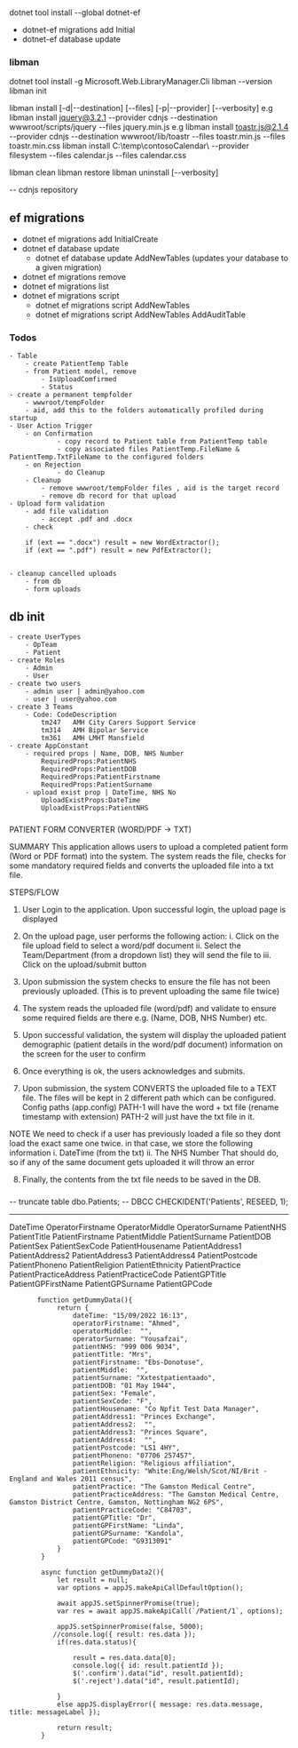 ### 
dotnet tool install --global dotnet-ef

- dotnet-ef migrations add Initial
- dotnet-ef database update


###  libman
dotnet tool install -g Microsoft.Web.LibraryManager.Cli
libman --version
libman init

libman install <LIBRARY> [-d|--destination] [--files] [-p|--provider] [--verbosity]
    e.g libman install jquery@3.2.1 --provider cdnjs --destination wwwroot/scripts/jquery --files jquery.min.js
    e.g libman install toastr.js@2.1.4 --provider cdnjs --destination wwwroot/lib/toastr --files toastr.min.js --files toastr.min.css
        libman install C:\temp\contosoCalendar\ --provider filesystem --files calendar.js --files calendar.css

libman clean
libman restore
libman uninstall <LIBRARY> [--verbosity]

-- cdnjs repository

## ef migrations

- dotnet ef migrations add InitialCreate
- dotnet ef database update
  - dotnet ef database update AddNewTables (updates your database to a given migration)
- dotnet ef migrations remove
- dotnet ef migrations list
- dotnet ef migrations script
  - dotnet ef migrations script AddNewTables
  - dotnet ef migrations script AddNewTables AddAuditTable

### Todos 
    - Table 
        - create PatientTemp Table 
        - from Patient model, remove 
            - IsUploadComfirmed
            - Status
    - create a permanent tempfolder 
        - wwwroot/tempFolder
        - aid, add this to the folders automatically profiled during startup 
    - User Action Trigger
        - on Confirmation 
                - copy record to Patient table from PatientTemp table 
                - copy associated files PatientTemp.FileName & PatientTemp.TxtFileName to the configured folders 
        - on Rejection
                - do Cleanup
        - Cleanup
            - remove wwwroot/tempFolder files , aid is the target record 
            - remove db record for that upload 
    - Upload form validation 
        - add file validation
            - accept .pdf and .docx 
        - check 
    
        if (ext == ".docx") result = new WordExtractor();
        if (ext == ".pdf") result = new PdfExtractor();


    - cleanup cancelled uploads 
        - from db 
        - form uploads


## db init 
    - create UserTypes 
        - OpTeam 
        - Patient 
    - create Roles 
        - Admin
        - User
    - create two users 
        - admin user | admin@yahoo.com
        - user | user@yahoo.com
    - create 3 Teams 
        - Code: CodeDescription 
            tm247	AMH City Carers Support Service 
            tm314   AMH Bipolar Service 
            tm361   AMH LMHT Mansfield 
    - create AppConstant 
        - required props | Name, DOB, NHS Number
            RequiredProps:PatientNHS
            RequiredProps:PatientDOB
            RequiredProps:PatientFirstname
            RequiredProps:PatientSurname
        - upload exist prop | DateTime, NHS No
            UploadExistProps:DateTime
            UploadExistProps:PatientNHS


### 
PATIENT FORM CONVERTER (WORD/PDF -> TXT)

SUMMARY
This application allows users to upload a completed patient form (Word or PDF format) into the system. The system reads the file, checks for some mandatory required fields and converts the uploaded file into a txt file.


STEPS/FLOW

1. User Login to the application. Upon successful login, the upload page is displayed

2. On the upload page, user performs the following action:
	i. Click on the file upload field to select a word/pdf document 
	ii. Select the Team/Department (from a dropdown list) they will send the file to
	iii. Click on the upload/submit button

3. Upon submission the system checks to ensure the file has not been previously uploaded. (This is to prevent uploading the same file twice)
  
4. The system reads the uploaded file (word/pdf) and validate to ensure some required fields are there e.g. (Name, DOB, NHS Number) etc.

5. Upon successful validation, the system will display the uploaded patient demographic (patient details in the word/pdf document) information on the screen for the user to confirm

6. Once everything is ok, the users acknowledges and submits.

7.  Upon submission, the system CONVERTS the uploaded file to a TEXT file. The files will be kept in 2 different path which can be configured.
Config paths (app.config)
	PATH-1 will have the word + txt file (rename timestamp with extension)
	PATH-2 will just have the txt file in it.	

NOTE
We need to check if a user has previously loaded a file so they dont load the exact same one twice. in that case, we store the following information 
	i. DateTime (from the txt)
	ii. The NHS Number
That should do, so if any of the same document gets uploaded it will throw an error

8. Finally, the contents from the txt file needs to be saved in the DB.


### 
  -- truncate table dbo.Patients;
  -- DBCC CHECKIDENT('Patients', RESEED, 1);

---------------------------------------------

DateTime
OperatorFirstname
OperatorMiddle 
OperatorSurname 
PatientNHS
PatientTitle
PatientFirstname
PatientMiddle
PatientSurname
PatientDOB
PatientSex
PatientSexCode
PatientHousename
PatientAddress1
PatientAddress2 
PatientAddress3
PatientAddress4 
PatientPostcode
PatientPhoneno
PatientReligion
PatientEthnicity 
PatientPractice 
PatientPracticeAddress 
PatientPracticeCode
PatientGPTitle 
PatientGPFirstName
PatientGPSurname
PatientGPCode


           function getDummyData(){
                return {
                    dateTime: "15/09/2022 16:13",
                    operatorFirstname: "Ahmed", 
                    operatorMiddle:  "",
                    operatorSurname: "Yousafzai", 
                    patientNHS: "999 006 9034", 
                    patientTitle: "Mrs", 
                    patientFirstname: "Ebs-Donotuse", 
                    patientMiddle:  "",
                    patientSurname: "Xxtestpatientaado",
                    patientDOB: "01 May 1944", 
                    patientSex: "Female",
                    patientSexCode: "F",
                    patientHousename: "Co Npfit Test Data Manager",
                    patientAddress1: "Princes Exchange", 
                    patientAddress2:  "",
                    patientAddress3: "Princes Square", 
                    patientAddress4:  "",
                    patientPostcode: "LS1 4HY", 
                    patientPhoneno: "07706 257457", 
                    patientReligion: "Religious affiliation", 
                    patientEthnicity: "White:Eng/Welsh/Scot/NI/Brit - England and Wales 2011 census", 
                    patientPractice: "The Gamston Medical Centre", 
                    patientPracticeAddress: "The Gamston Medical Centre, Gamston District Centre, Gamston, Nottingham NG2 6PS", 
                    patientPracticeCode: "C84703",  
                    patientGPTitle: "Dr", 
                    patientGPFirstName: "Linda", 
                    patientGPSurname: "Kandola", 
                    patientGPCode: "G9313091"
                }
            }

            async function getDummyData2(){
                let result = null;
                var options = appJS.makeApiCallDefaultOption();

                await appJS.setSpinnerPromise(true);
                var res = await appJS.makeApiCall(`/Patient/1`, options);

                appJS.setSpinnerPromise(false, 5000);
               //console.log({ result: res.data });
                if(res.data.status){

                    result = res.data.data[0];
                    console.log({ id: result.patientId });
                    $('.confirm').data("id", result.patientId);
                    $('.reject').data("id", result.patientId); 

                }
                else appJS.displayError({ message: res.data.message, title: messageLabel });

                return result; 
            }